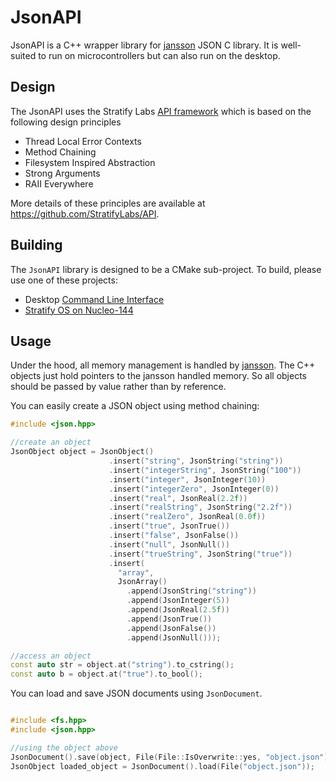 # JsonAPI

JsonAPI is a C++ wrapper library for [jansson](https://github.com/akheron/jansson) JSON C library. It is well-suited to run on microcontrollers but can also run on the desktop.

## Design

The JsonAPI uses the Stratify Labs [API framework](https://github.com/StratifyLabs/API) which is based on the following design principles

- Thread Local Error Contexts
- Method Chaining
- Filesystem Inspired Abstraction
- Strong Arguments
- RAII Everywhere

More details of these principles are available at https://github.com/StratifyLabs/API.

## Building

The `JsonAPI` library is designed to be a CMake sub-project. To build, please use one of these projects:

- Desktop [Command Line Interface](https://github.com/StratifyLabs/cli)
- [Stratify OS on Nucleo-144](https://github.com/StratifyLabs/StratifyOS-Nucleo144)

## Usage

Under the hood, all memory management is handled by [jansson](https://github.com/akheron/jansson). The C++ objects just hold pointers to the jansson handled memory. So all objects should be passed by value rather than by reference.

You can easily create a JSON object using method chaining:

```cpp
#include <json.hpp>

//create an object
JsonObject object = JsonObject()
                      .insert("string", JsonString("string"))
                      .insert("integerString", JsonString("100"))
                      .insert("integer", JsonInteger(10))
                      .insert("integerZero", JsonInteger(0))
                      .insert("real", JsonReal(2.2f))
                      .insert("realString", JsonString("2.2f"))
                      .insert("realZero", JsonReal(0.0f))
                      .insert("true", JsonTrue())
                      .insert("false", JsonFalse())
                      .insert("null", JsonNull())
                      .insert("trueString", JsonString("true"))
                      .insert(
                        "array",
                        JsonArray()
                          .append(JsonString("string"))
                          .append(JsonInteger(5))
                          .append(JsonReal(2.5f))
                          .append(JsonTrue())
                          .append(JsonFalse())
                          .append(JsonNull()));

//access an object
const auto str = object.at("string").to_cstring();
const auto b = object.at("true").to_bool();
```

You can load and save JSON documents using `JsonDocument`.

```cpp

#include <fs.hpp>
#include <json.hpp>

//using the object above
JsonDocument().save(object, File(File::IsOverwrite::yes, "object.json"));
JsonObject loaded_object = JsonDocument().load(File("object.json"));
```